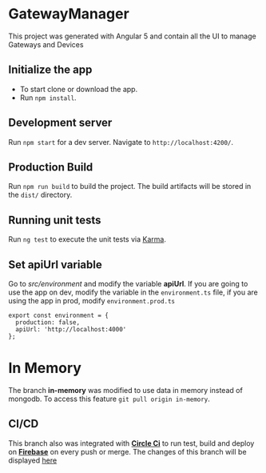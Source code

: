 # GatewayManager

This project was generated with Angular 5 and contain all the UI to manage Gateways and Devices

## Initialize the app

- To start clone or download the app.
- Run `npm install`.

## Development server

Run `npm start` for a dev server. Navigate to `http://localhost:4200/`.

## Production Build

Run `npm run build` to build the project. The build artifacts will be stored in the `dist/` directory.

## Running unit tests

Run `ng test` to execute the unit tests via [Karma](https://karma-runner.github.io).

## Set apiUrl variable

Go to *src/environment* and modify the variable **apiUrl**. If you are going to use the app on dev, modify the variable in the `environment.ts` file, if you are using the app in prod, modify `environment.prod.ts`
```
export const environment = {
  production: false,
  apiUrl: 'http://localhost:4000'
};
```
# In Memory
The branch **in-memory** was modified to use data in memory instead of mongodb. To access this feature `git pull origin in-memory`.

## CI/CD
This branch also was integrated with **[Circle Ci](https://circleci.com/)** to run test, build and deploy on **[Firebase](https://firebase.google.com)** on every push or merge. The changes of this branch will be displayed [here](https://musala-coding-task.firebaseapp.com)
